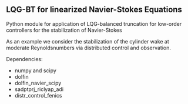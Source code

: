 LQG-BT for linearized Navier-Stokes Equations
---------------------------------------------

Python module for application of LQG-balanced truncation for low-order controllers for the stabilization of Navier-Stokes

As an example we consider the stabilization of the cylinder wake at moderate Reynoldsnumbers via distributed control and observation.

Dependencies:
* numpy and scipy
* dolfin
* dolfin_navier_scipy
* sadptprj_riclyap_adi
* distr_control_fenics
